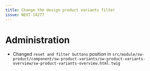 ```yaml
---
title: Change the design product variants filter
issue: NEXT-14277
---
```

# Administration
* Changed `reset and filter buttons` position in `src/module/sw-product/component/sw-product-variants/sw-product-variants-overview/sw-product-variants-overview.html.twig`
